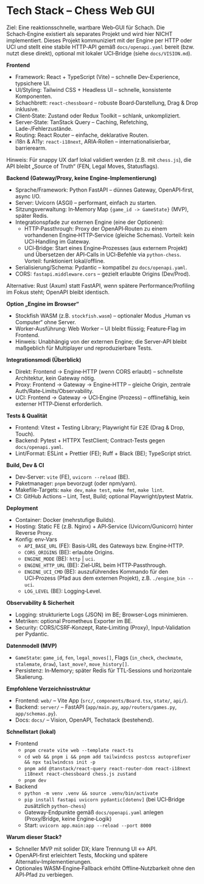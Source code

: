 # Tech Stack – Chess Web GUI

Ziel: Eine reaktionsschnelle, wartbare Web‑GUI für Schach. Die Schach‑Engine existiert als separates Projekt und wird hier NICHT implementiert. Dieses Projekt kommuniziert mit der Engine per HTTP oder UCI und stellt eine stabile HTTP‑API gemäß `docs/openapi.yaml` bereit (bzw. nutzt diese direkt), optional mit lokaler UCI‑Bridge (siehe `docs/VISION.md`).

**Frontend**
- Framework: React + TypeScript (Vite) – schnelle Dev-Experience, typsichere UI.
- UI/Styling: Tailwind CSS + Headless UI – schnelle, konsistente Komponenten.
- Schachbrett: `react-chessboard` – robuste Board‑Darstellung, Drag & Drop inklusive.
- Client‑State: Zustand oder Redux Toolkit – schlank, unkompliziert.
- Server‑State: TanStack Query – Caching, Refetching, Lade-/Fehlerzustände.
- Routing: React Router – einfache, deklarative Routen.
- i18n & A11y: `react-i18next`, ARIA‑Rollen – internationalisierbar, barrierearm.

Hinweis: Für snappy UX darf lokal validiert werden (z.B. mit `chess.js`), die API bleibt „Source of Truth“ (FEN, Legal Moves, Statusflags).

**Backend (Gateway/Proxy, keine Engine‑Implementierung)**
- Sprache/Framework: Python FastAPI – dünnes Gateway, OpenAPI‑first, async I/O.
- Server: Uvicorn (ASGI) – performant, einfach zu starten.
- Sitzungsverwaltung: In‑Memory Map `{game_id -> GameState}` (MVP), später Redis.
- Integrationspfade zur externen Engine (eine der Optionen):
  - HTTP‑Passthrough: Proxy der OpenAPI‑Routen zu einem vorhandenen Engine‑HTTP‑Service (gleiche Schemas). Vorteil: kein UCI‑Handling im Gateway.
  - UCI‑Bridge: Start eines Engine‑Prozesses (aus externem Projekt) und Übersetzen der API‑Calls in UCI‑Befehle via `python-chess`. Vorteil: funktioniert lokal/offline.
- Serialisierung/Schema: Pydantic – kompatibel zu `docs/openapi.yaml`.
- CORS: `fastapi.middleware.cors` – gezielt erlaubte Origins (Dev/Prod).

Alternative: Rust (Axum) statt FastAPI, wenn spätere Performance/Profiling im Fokus steht; OpenAPI bleibt identisch.

**Option „Engine im Browser“**
- Stockfish WASM (z.B. `stockfish.wasm`) – optionaler Modus „Human vs Computer“ ohne Server.
- Worker‑Ausführung: Web Worker – UI bleibt flüssig; Feature‑Flag im Frontend.
- Hinweis: Unabhängig von der externen Engine; die Server‑API bleibt maßgeblich für Multiplayer und reproduzierbare Tests.

**Integrationsmodi (Überblick)**
- Direkt: Frontend → Engine‑HTTP (wenn CORS erlaubt) – schnellste Architektur, kein Gateway nötig.
- Proxy: Frontend → Gateway → Engine‑HTTP – gleiche Origin, zentrale Auth/Rate‑Limits/Observability.
- UCI: Frontend → Gateway → UCI‑Engine (Prozess) – offlinefähig, kein externer HTTP‑Dienst erforderlich.

**Tests & Qualität**
- Frontend: Vitest + Testing Library; Playwright für E2E (Drag & Drop, Touch).
- Backend: Pytest + HTTPX TestClient; Contract‑Tests gegen `docs/openapi.yaml`.
- Lint/Format: ESLint + Prettier (FE); Ruff + Black (BE); TypeScript strict.

**Build, Dev & CI**
- Dev‑Server: `vite` (FE), `uvicorn --reload` (BE).
- Paketmanager: `pnpm` bevorzugt (oder npm/yarn).
- Makefile‑Targets: `make dev`, `make test`, `make fmt`, `make lint`.
- CI: GitHub Actions – Lint, Test, Build; optional Playwright/pytest Matrix.

**Deployment**
- Container: Docker (mehrstufige Builds).
- Hosting: Static FE (z.B. Nginx) + API‑Service (Uvicorn/Gunicorn) hinter Reverse Proxy.
- Konfig: env‑Vars
  - `API_BASE_URL` (FE): Basis‑URL des Gateways bzw. Engine‑HTTP.
  - `CORS_ORIGINS` (BE): erlaubte Origins.
  - `ENGINE_MODE` (BE): `http` | `uci`.
  - `ENGINE_HTTP_URL` (BE): Ziel‑URL beim HTTP‑Passthrough.
  - `ENGINE_UCI_CMD` (BE): auszuführendes Kommando für den UCI‑Prozess (Pfad aus dem externen Projekt), z.B. `./engine_bin --uci`.
  - `LOG_LEVEL` (BE): Logging‑Level.

**Observability & Sicherheit**
- Logging: strukturierte Logs (JSON) im BE; Browser‑Logs minimieren.
- Metriken: optional Prometheus Exporter im BE.
- Security: CORS/CSRF‑Konzept, Rate‑Limiting (Proxy), Input‑Validation per Pydantic.

**Datenmodell (MVP)**
- `GameState`: `game_id`, `fen`, `legal_moves[]`, Flags (`in_check`, `checkmate`, `stalemate`, `draw`), `last_move?`, `move_history[]`.
- Persistenz: In‑Memory; später Redis für TTL‑Sessions und horizontale Skalierung.

**Empfohlene Verzeichnisstruktur**
- Frontend: `web/` – Vite App (`src/`, `components/Board.tsx`, `state/`, `api/`).
- Backend: `server/` – FastAPI (`app/main.py`, `app/routers/games.py`, `app/schemas.py`).
- Docs: `docs/` – Vision, OpenAPI, Techstack (bestehend).

**Schnellstart (lokal)**
- Frontend
  - `pnpm create vite web --template react-ts`
  - `cd web && pnpm i && pnpm add tailwindcss postcss autoprefixer && npx tailwindcss init -p`
  - `pnpm add @tanstack/react-query react-router-dom react-i18next i18next react-chessboard chess.js zustand`
  - `pnpm dev`
- Backend
  - `python -m venv .venv && source .venv/bin/activate`
  - `pip install fastapi uvicorn pydantic[dotenv]` (bei UCI‑Bridge zusätzlich `python-chess`)
  - Gateway‑Endpunkte gemäß `docs/openapi.yaml` anlegen (Proxy/Bridge, keine Engine‑Logik)
  - Start: `uvicorn app.main:app --reload --port 8000`

**Warum dieser Stack?**
- Schneller MVP mit solider DX; klare Trennung UI ↔ API.
- OpenAPI‑first erleichtert Tests, Mocking und spätere Alternativ‑Implementierungen.
- Optionales WASM‑Engine‑Fallback erhöht Offline‑Nutzbarkeit ohne den API‑Pfad zu verbiegen.
